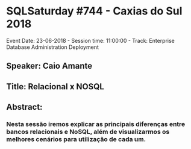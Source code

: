 # SQLSaturday #744 - Caxias do Sul 2018
Event Date: 23-06-2018 - Session time: 11:00:00 - Track: Enterprise Database Administration  Deployment
## Speaker: Caio Amante
## Title: Relacional x NOSQL
## Abstract:
### Nesta sessão iremos explicar as principais diferenças entre bancos relacionais e NoSQL, além de visualizarmos os melhores cenários para utilização de cada um.
